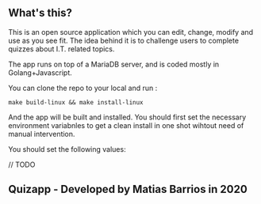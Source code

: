 ## What's this?
This is an open source application which you can edit, change, modify and use as you see fit.
The idea behind it is to challenge users to complete quizzes about I.T. related topics.

The app runs on top of a MariaDB server, and is coded mostly in Golang+Javascript.

You can clone the repo to your local and run :

```make build-linux && make install-linux```

And the app will be built and installed. You should first set the necessary environment variabnles to get a clean install in one shot wihtout need of manual intervention.

You should set the following values: 

// TODO

## Quizapp - Developed by Matias Barrios in 2020